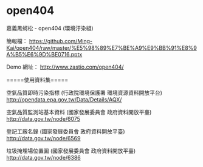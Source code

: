 ﻿# open404
嘉義黑蚵松 - open404 (環境汙染組)

簡報檔：
https://github.com/Ming-Kai/open404/raw/master/%E5%98%89%E7%BE%A9%E9%BB%91%E8%9A%B5%E6%9D%BE0716.pptx

Demo 網址：
http://www.zastio.com/open404/


=====使用資料集=====

空氣品質即時污染指標 (行政院環境保護署 環境資源資料開放平台)
http://opendata.epa.gov.tw/Data/Details/AQX/

空氣品質監測站基本資料 (國家發展委員會 政府資料開放平臺)
http://data.gov.tw/node/6075

登記工廠名錄 (國家發展委員會 政府資料開放平臺)
http://data.gov.tw/node/6569

垃圾掩埋場位置圖 (國家發展委員會 政府資料開放平臺)
http://data.gov.tw/node/6386
